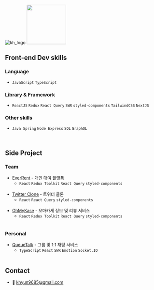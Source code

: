 ![kh_logo](https://user-images.githubusercontent.com/73919235/193058972-03211f18-894f-4187-8c6a-6706d0d60cc4.jpg)
<img src="https://user-images.githubusercontent.com/73919235/196759856-c5ce95b3-14cb-4d43-9ebd-c195a3988e51.png" height="130px" />

## Front-end Dev skills
### Language
- `JavaScript` `TypeScript`
### Library & Framework
- `ReactJS` `Redux` `React Query` `SWR` `styled-components` `TailwindCSS` `NextJS`
### Other skills
- `Java Spring` `Node Express` `SQL` `GraphQL`
<br>

## Side Project
### Team
- [EverRent](https://github.com/ever-rent/ever-rent-FE) - 개인 대여 플랫폼
  - `React` `Redux Toolkit` `React Query` `styled-components`
  <br>
- [Twitter Clone](https://github.com/kwakhyun/twitter-clone-FE) - 트위터 클론
  - `React` `React Query` `styled-components`
  <br>
- [OhMyKase](https://github.com/kwakhyun/oh-my-kase-FE) - 오마카세 정보 및 리뷰 서비스
  - `React` `Redux Toolkit` `React Query` `styled-components`
  <br>
  
### Personal
- [QueueTalk](https://github.com/kwakhyun/our-talk) - 그룹 및 1:1 채팅 서비스
  - `TypeScript` `React` `SWR` `Emotion` `Socket.IO`
  <br>
  
## Contact
- 📧 khyun9685@gmail.com
